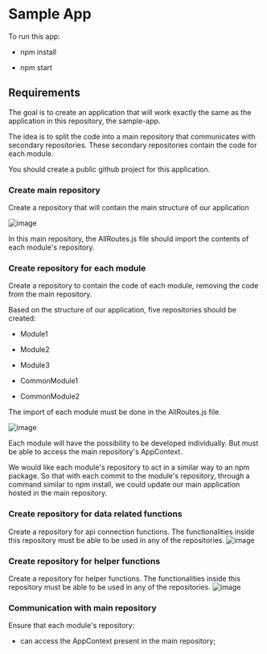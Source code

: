 # Sample App

To run this app:
- npm install
* npm start

## Requirements

The goal is to create an application that will work exactly the same as the application in this repository, the sample-app.

The idea is to split the code into a main repository that communicates with secondary repositories. These secondary repositories contain the code for each module.

You should create a public github project for this application.

### Create main repository
Create a repository that will contain the main structure of our application

![image](https://github.com/carolinaverissimoreis/sample-app/assets/140642257/a61948f9-4130-4bdc-b890-4738651885ce)


In this main repository, the AllRoutes.js file should import the contents of each module's repository.

### Create repository for each module
Create a repository to contain the code of each module, removing the code from the main repository.

Based on the structure of our application, five repositories should be created:

- Module1
* Module2
+ Module3
- CommonModule1
* CommonModule2

The import of each module must be done in the AllRoutes.js file.

![image](https://github.com/carolinaverissimoreis/sample-app/assets/140642257/9ed280ad-6e09-40af-890f-e6971ac58b62)


Each module will have the possibility to be developed individually. But must be able to access the main repository's AppContext.

We would like each module's repository to act in a similar way to an npm package. 
So that with each commit to the module's repository, through a command similar to npm install, we could update our main application hosted in the main repository.

### Create repository for data related functions 
Create a repository for api connection functions.
The functionalities inside this repository must be able to be used in any of the repositories.
![image](https://github.com/carolinaverissimoreis/sample-app/assets/140642257/2b55048c-6d2c-492a-b4ba-4a6447b08c86)


### Create repository for helper functions 
Create a repository for helper functions.
The functionalities inside this repository must be able to be used in any of the repositories.
![image](https://github.com/carolinaverissimoreis/sample-app/assets/140642257/ebbc79fc-f51c-4764-a46a-c6765d5e20f4)


### Communication with main repository
Ensure that each module's repository:
- can access the AppContext present in the main repository;
